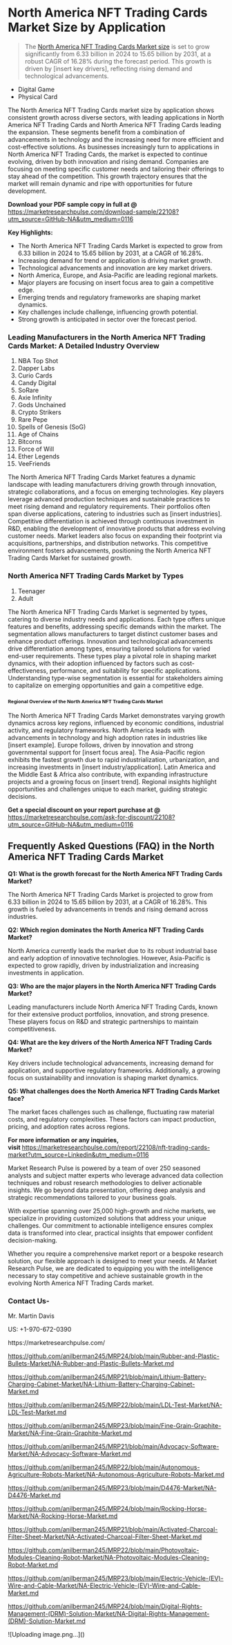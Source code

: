 <h1>North America NFT Trading Cards Market&nbsp;Size by Application</h1><blockquote><p>The <a href="https://marketresearchpulse.com/download-sample/22108?utm_source=GitHub-NA&amp;utm_medium=0116">North America NFT Trading Cards Market size</a> is set to grow significantly from 6.33 billion in 2024 to 15.65 billion by 2031, at a robust CAGR of 16.28% during the forecast period. This growth is driven by [insert key drivers], reflecting rising demand and technological advancements.</p></blockquote><ul><li>Digital Game<li> Physical Card</li></ul><p>The North America NFT Trading Cards market size by application shows consistent growth across diverse sectors, with leading applications in North America NFT Trading Cards and North America NFT Trading Cards leading the expansion. These segments benefit from a combination of advancements in technology and the increasing need for more efficient and cost-effective solutions. As businesses increasingly turn to applications in North America NFT Trading Cards, the market is expected to continue evolving, driven by both innovation and rising demand. Companies are focusing on meeting specific customer needs and tailoring their offerings to stay ahead of the competition. This growth trajectory ensures that the market will remain dynamic and ripe with opportunities for future development.</p><p><strong>Download your PDF sample copy in full at @ </strong><a href="https://marketresearchpulse.com/download-sample/22108?utm_source=GitHub-NA&amp;utm_medium=0116">https://marketresearchpulse.com/download-sample/22108?utm_source=GitHub-NA&amp;utm_medium=0116</a></p><p><strong>Key Highlights: </strong></p><ul><li>The North America NFT Trading Cards Market is expected to grow from 6.33 billion in 2024 to 15.65 billion by 2031, at a CAGR of 16.28%.</li><li>Increasing demand for trend or application is driving market growth.</li><li>Technological advancements and innovation are key market drivers.</li><li>North America, Europe, and Asia-Pacific are leading regional markets.</li><li>Major players are focusing on insert focus area to gain a competitive edge.</li><li>Emerging trends and regulatory frameworks are shaping market dynamics.</li><li>Key challenges include challenge, influencing growth potential.</li><li>Strong growth is anticipated in sector over the forecast period.</li></ul><h3>Leading Manufacturers in the North America NFT Trading Cards Market: A Detailed Industry Overview</h3><ol><li>NBA Top Shot</li><li>Dapper Labs</li><li>Curio Cards</li><li>Candy Digital</li><li>SoRare</li><li>Axie Infinity</li><li>Gods Unchained</li><li>Crypto Strikers</li><li>Rare Pepe</li><li>Spells of Genesis (SoG)</li><li>Age of Chains</li><li>Bitcorns</li><li>Force of Will</li><li>Ether Legends</li><li>VeeFriends</li></ol><div class="flex max-w-full flex-col flex-grow"><div class="min-h-8 text-message flex w-full flex-col items-end gap-2 whitespace-normal break-words [.text-message+&amp;]:mt-5" dir="auto" data-message-author-role="assistant" data-message-id="fd8432e4-4910-450d-b182-61b7bfb0a01f" data-message-model-slug="gpt-4o"><div class="flex w-full flex-col gap-1 empty:hidden first:pt-[3px]"><div class="markdown prose w-full break-words dark:prose-invert light"><p>The North America NFT Trading Cards Market features a dynamic landscape with leading manufacturers driving growth through innovation, strategic collaborations, and a focus on emerging technologies. Key players leverage advanced production techniques and sustainable practices to meet rising demand and regulatory requirements. Their portfolios often span diverse applications, catering to industries such as [insert industries]. Competitive differentiation is achieved through continuous investment in R&amp;D, enabling the development of innovative products that address evolving customer needs. Market leaders also focus on expanding their footprint via acquisitions, partnerships, and distribution networks. This competitive environment fosters advancements, positioning the North America NFT Trading Cards Market for sustained growth.</p></div></div></div></div><h3>North America NFT Trading Cards Market by Types</h3><ol><li>Teenager<li> Adult</li></ol><div class="flex max-w-full flex-col flex-grow"><div class="min-h-8 text-message flex w-full flex-col items-end gap-2 whitespace-normal break-words [.text-message+&amp;]:mt-5" dir="auto" data-message-author-role="assistant" data-message-id="084470be-0bb7-4664-bddf-5156b4f41249" data-message-model-slug="gpt-4o-mini"><div class="flex w-full flex-col gap-1 empty:hidden first:pt-[3px]"><div class="markdown prose w-full break-words dark:prose-invert light"><p>The North America NFT Trading Cards Market is segmented by types, catering to diverse industry needs and applications. Each type offers unique features and benefits, addressing specific demands within the market. The segmentation allows manufacturers to target distinct customer bases and enhance product offerings. Innovation and technological advancements drive differentiation among types, ensuring tailored solutions for varied end-user requirements. These types play a pivotal role in shaping market dynamics, with their adoption influenced by factors such as cost-effectiveness, performance, and suitability for specific applications. Understanding type-wise segmentation is essential for stakeholders aiming to capitalize on emerging opportunities and gain a competitive edge.</p></div></div></div></div><h3><span style="font-size: 11px;">Regional Overview of the North America NFT Trading Cards Market</span></h3><div class="flex max-w-full flex-col flex-grow"><div class="min-h-8 text-message flex w-full flex-col items-end gap-2 whitespace-normal break-words [.text-message+&amp;]:mt-5" dir="auto" data-message-author-role="assistant" data-message-id="e9038762-ce64-4e30-91c9-9bd413514231" data-message-model-slug="gpt-4o-mini"><div class="flex w-full flex-col gap-1 empty:hidden first:pt-[3px]"><div class="markdown prose w-full break-words dark:prose-invert light"><p>The North America NFT Trading Cards Market demonstrates varying growth dynamics across key regions, influenced by economic conditions, industrial activity, and regulatory frameworks. North America leads with advancements in technology and high adoption rates in industries like [insert example]. Europe follows, driven by innovation and strong governmental support for [insert focus area]. The Asia-Pacific region exhibits the fastest growth due to rapid industrialization, urbanization, and increasing investments in [insert industry/application]. Latin America and the Middle East &amp; Africa also contribute, with expanding infrastructure projects and a growing focus on [insert trend]. Regional insights highlight opportunities and challenges unique to each market, guiding strategic decisions.</p></div></div></div></div><p><strong>Get a special discount on your report purchase at @ </strong><a href="https://marketresearchpulse.com/ask-for-discount/22108?utm_source=GitHub-NA&amp;utm_medium=0116">https://marketresearchpulse.com/ask-for-discount/22108?utm_source=GitHub-NA&amp;utm_medium=0116</a></p><h2>Frequently Asked Questions (FAQ) in the North America NFT Trading Cards Market</h2><p><strong>Q1: What is the growth forecast for the North America NFT Trading Cards Market?</strong></p><p>The North America NFT Trading Cards Market is projected to grow from 6.33 billion in 2024 to 15.65 billion by 2031, at a CAGR of 16.28%. This growth is fueled by advancements in trends and rising demand across industries.</p><p><strong>Q2: Which region dominates the North America NFT Trading Cards Market?</strong></p><p>North America currently leads the market due to its robust industrial base and early adoption of innovative technologies. However, Asia-Pacific is expected to grow rapidly, driven by industrialization and increasing investments in application.</p><p><strong>Q3: Who are the major players in the North America NFT Trading Cards Market?</strong></p><p>Leading manufacturers include North America NFT Trading Cards, known for their extensive product portfolios, innovation, and strong presence. These players focus on R&amp;D and strategic partnerships to maintain competitiveness.</p><p><strong>Q4: What are the key drivers of the North America NFT Trading Cards Market?</strong></p><p>Key drivers include technological advancements, increasing demand for application, and supportive regulatory frameworks. Additionally, a growing focus on sustainability and innovation is shaping market dynamics.</p><p><strong>Q5: What challenges does the North America NFT Trading Cards Market face?</strong></p><p>The market faces challenges such as challenge, fluctuating raw material costs, and regulatory complexities. These factors can impact production, pricing, and adoption rates across regions.</p><p><strong>For more information or any inquiries, visit&nbsp;</strong><a href="https://marketresearchpulse.com/report/22108/nft-trading-cards-market?utm_source=Linkedin&utm_medium=0116">https://marketresearchpulse.com/report/22108/nft-trading-cards-market?utm_source=Linkedin&utm_medium=0116</a></p><p>Market Research Pulse is powered by a team of over 250 seasoned analysts and subject matter experts who leverage advanced data collection techniques and robust research methodologies to deliver actionable insights. We go beyond data presentation, offering deep analysis and strategic recommendations tailored to your business goals.</p><p>With expertise spanning over 25,000 high-growth and niche markets, we specialize in providing customized solutions that address your unique challenges. Our commitment to actionable intelligence ensures complex data is transformed into clear, practical insights that empower confident decision-making.</p><p>Whether you require a comprehensive market report or a bespoke research solution, our flexible approach is designed to meet your needs. At Market Research Pulse, we are dedicated to equipping you with the intelligence necessary to stay competitive and achieve sustainable growth in the evolving North America NFT Trading Cards market.</p><h3><strong>Contact Us-</strong></h3><p>Mr. Martin Davis</p><p>US: +1-970-672-0390</p><p>https://marketresearchpulse.com/</p><p><a href="https://github.com/anilberman245/MRP24/blob/main/Rubber-and-Plastic-Bullets-Market/NA-Rubber-and-Plastic-Bullets-Market.md">https://github.com/anilberman245/MRP24/blob/main/Rubber-and-Plastic-Bullets-Market/NA-Rubber-and-Plastic-Bullets-Market.md</a></p><p><a href="https://github.com/anilberman245/MRP21/blob/main/Lithium-Battery-Charging-Cabinet-Market/NA-Lithium-Battery-Charging-Cabinet-Market.md">https://github.com/anilberman245/MRP21/blob/main/Lithium-Battery-Charging-Cabinet-Market/NA-Lithium-Battery-Charging-Cabinet-Market.md</a></p><p><a href="https://github.com/anilberman245/MRP22/blob/main/LDL-Test-Market/NA-LDL-Test-Market.md">https://github.com/anilberman245/MRP22/blob/main/LDL-Test-Market/NA-LDL-Test-Market.md</a></p><p><a href="https://github.com/anilberman245/MRP23/blob/main/Fine-Grain-Graphite-Market/NA-Fine-Grain-Graphite-Market.md">https://github.com/anilberman245/MRP23/blob/main/Fine-Grain-Graphite-Market/NA-Fine-Grain-Graphite-Market.md</a></p><p><a href="https://github.com/anilberman245/MRP21/blob/main/Advocacy-Software-Market/NA-Advocacy-Software-Market.md">https://github.com/anilberman245/MRP21/blob/main/Advocacy-Software-Market/NA-Advocacy-Software-Market.md</a></p><p><a href="https://github.com/anilberman245/MRP22/blob/main/Autonomous-Agriculture-Robots-Market/NA-Autonomous-Agriculture-Robots-Market.md">https://github.com/anilberman245/MRP22/blob/main/Autonomous-Agriculture-Robots-Market/NA-Autonomous-Agriculture-Robots-Market.md</a></p><p><a href="https://github.com/anilberman245/MRP23/blob/main/D4476-Market/NA-D4476-Market.md">https://github.com/anilberman245/MRP23/blob/main/D4476-Market/NA-D4476-Market.md</a></p><p><a href="https://github.com/anilberman245/MRP24/blob/main/Rocking-Horse-Market/NA-Rocking-Horse-Market.md">https://github.com/anilberman245/MRP24/blob/main/Rocking-Horse-Market/NA-Rocking-Horse-Market.md</a></p><p><a href="https://github.com/anilberman245/MRP21/blob/main/Activated-Charcoal-Filter-Sheet-Market/NA-Activated-Charcoal-Filter-Sheet-Market.md">https://github.com/anilberman245/MRP21/blob/main/Activated-Charcoal-Filter-Sheet-Market/NA-Activated-Charcoal-Filter-Sheet-Market.md</a></p><p><a href="https://github.com/anilberman245/MRP22/blob/main/Photovoltaic-Modules-Cleaning-Robot-Market/NA-Photovoltaic-Modules-Cleaning-Robot-Market.md">https://github.com/anilberman245/MRP22/blob/main/Photovoltaic-Modules-Cleaning-Robot-Market/NA-Photovoltaic-Modules-Cleaning-Robot-Market.md</a></p><p><a href="https://github.com/anilberman245/MRP23/blob/main/Electric-Vehicle-(EV)-Wire-and-Cable-Market/NA-Electric-Vehicle-(EV)-Wire-and-Cable-Market.md">https://github.com/anilberman245/MRP23/blob/main/Electric-Vehicle-(EV)-Wire-and-Cable-Market/NA-Electric-Vehicle-(EV)-Wire-and-Cable-Market.md</a></p><p><a href="https://github.com/anilberman245/MRP24/blob/main/Digital-Rights-Management-(DRM)-Solution-Market/NA-Digital-Rights-Management-(DRM)-Solution-Market.md">https://github.com/anilberman245/MRP24/blob/main/Digital-Rights-Management-(DRM)-Solution-Market/NA-Digital-Rights-Management-(DRM)-Solution-Market.md</a></p>
![Uploading image.png…]()
